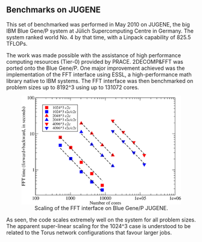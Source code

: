 ## Benchmarks on JUGENE

This set of benchmarked was performed in May 2010 on JUGENE, the big IBM Blue Gene/P system at Jülich Supercomputing Centre in Germany. The system ranked world No. 4 by that time, with a Linpack capability of 825.5 TFLOPs.

The work was made possible with the assistance of high performance computing resources (Tier-0) provided by PRACE. 2DECOMP&FFT was ported onto the Blue Gene/P. One major improvement achieved was the implementation of the FFT interface using ESSL, a high-performance math library native to IBM systems. The FFT interface was then benchmarked on problem sizes up to 8192^3 using up to 131072 cores.

<figure>
  <img src="images/fft_bgp.png" style="display:block;float:none;margin-left:auto;margin-right:auto;">
  <figcaption  style="text-align: center;">Scaling of the FFT interface on Blue Gene/P JUGENE.</figcaption>
</figure>

As seen, the code scales extremely well on the system for all problem sizes. The apparent super-linear scaling for the 1024^3 case is understood to be related to the Torus network configurations that favour larger jobs.
